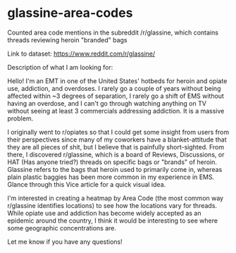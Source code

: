 # glassine-area-codes
Counted area code mentions in the subreddit /r/glassine, which contains threads reviewing heroin "branded" bags

Link to dataset: https://www.reddit.com/r/glassine/

Description of what I am looking for:

Hello! I'm an EMT in one of the United States' hotbeds for heroin and opiate use, addiction, and overdoses.
I rarely go a couple of years without being affected within ~3 degrees of separation, I rarely go a shift of EMS without having an overdose, and I can't go through watching anything on TV without seeing at least 3 commercials addressing addiction. It is a massive problem.

I originally went to r/opiates so that I could get some insight from users from their perspectives since many of my coworkers have a blanket-attitude that they are all pieces of shit, but I believe that is painfully short-sighted.
From there, I discovered r/glassine, which is a board of Reviews, Discussions, or HAT (Has anyone tried?) threads on specific bags or "brands" of heroin. Glassine refers to the bags that heroin used to primarily come in, whereas plain plastic baggies has been more common in my experience in EMS. Glance through this Vice article for a quick visual idea.

I'm interested in creating a heatmap by Area Code (the most common way r/glassine identifies locations) to see how the locations vary for threads. While opiate use and addiction has become widely accepted as an epidemic around the country, I think it would be interesting to see where some geographic concentrations are.

Let me know if you have any questions!
